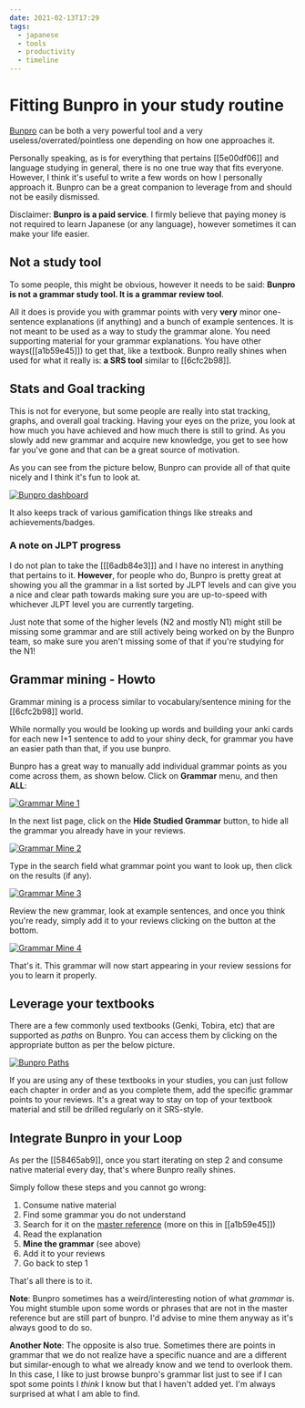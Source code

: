 ```yaml
---
date: 2021-02-13T17:29
tags:
  - japanese
  - tools
  - productivity
  - timeline
---
```


# Fitting Bunpro in your study routine

[Bunpro](https://bunpro.jp) can be both a very powerful tool and a very useless/overrated/pointless
one depending on how one approaches it.

Personally speaking, as is for everything that pertains [[5e00df06]] and
language studying in general, there is no one true way that fits everyone.
However, I think it's useful to write a few words on how I personally approach
it. Bunpro can be a great companion to leverage from and should not be
easily dismissed.

Disclaimer: **Bunpro is a paid service**. I firmly believe that paying money is
not required to learn Japanese (or any language), however sometimes it can make
your life easier.

<!-- TODO: write a piece on paying for language learning -->

## Not a study tool

To some people, this might be obvious, however it needs to be said: **Bunpro
is not a grammar study tool. It is a grammar review tool**.

All it does is provide you with grammar points with very **very** minor
one-sentence explanations (if anything) and a bunch of example sentences. It is
not meant to be used as a way to study the grammar alone. You need supporting
material for your grammar explanations. You have other ways([[a1b59e45]]) to
get that, like a textbook. Bunpro really shines when used for what it really is:
**a SRS tool** similar to [[6cfc2b98]].

## Stats and Goal tracking

This is not for everyone, but some people are really into stat tracking, graphs,
and overall goal tracking. Having your eyes on the prize, you look at how much
you have achieved and how much there is still to grind. As you slowly add new
grammar and acquire new knowledge, you get to see how far you've gone and that
can be a great source of motivation.

As you can see from the picture below, Bunpro can provide all of that quite
nicely and I think it's fun to look at.

[![Bunpro dashboard](./static/bunpro_stats.png)](./static/bunpro_stats.png)

It also keeps track of various gamification things like streaks and
achievements/badges.

### A note on JLPT progress

I do not plan to take the [[[6adb84e3]]] and I have no interest in anything that
pertains to it. **However**, for people who do, Bunpro is pretty great at
showing you all the grammar in a list sorted by JLPT levels and can give you a
nice and clear path towards making sure you are up-to-speed with whichever
JLPT level you are currently targeting.

Just note that some of the higher levels (N2 and mostly N1) might still be
missing some grammar and are still actively being worked on by the Bunpro team,
so make sure you aren't missing some of that if you're studying for the N1!

## Grammar mining - Howto

Grammar mining is a process similar to vocabulary/sentence mining for the
[[6cfc2b98]] world.

While normally you would be looking up words and building your anki cards for
each new I+1 sentence to add to your shiny deck, for grammar you have an easier
path than that, if you use bunpro.

Bunpro has a great way to manually add individual grammar points as you come
across them, as shown below. Click on **Grammar** menu, and then **ALL**:

[![Grammar Mine 1](./static/grammar_mine_1.png)](./static/grammar_mine_1.png)

In the next list page, click on the **Hide Studied Grammar** button, to hide
all the grammar you already have in your reviews.

[![Grammar Mine 2](./static/grammar_mine_2.png)](./static/grammar_mine_2.png)

Type in the search field what grammar point you want to look up, then click on
the results (if any).

[![Grammar Mine 3](./static/grammar_mine_3.png)](./static/grammar_mine_3.png)

Review the new grammar, look at example sentences, and once you think you're
ready, simply add it to your reviews clicking on the button at the bottom.

[![Grammar Mine 4](./static/grammar_mine_4.png)](./static/grammar_mine_4.png)

That's it. This grammar will now start appearing in your review sessions for you
to learn it properly.

## Leverage your textbooks

There are a few commonly used textbooks (Genki, Tobira, etc) that are supported
as *paths* on Bunpro. You can access them by clicking on the appropriate button
as per the below picture.

[![Bunpro Paths](./static/bunpro_paths.png)](./static/bunpro_paths.png)

If you are using any of these textbooks in your studies, you can just follow
each chapter in order and as you complete them, add the specific grammar points
to your reviews. It's a great way to stay on top of your textbook material and
still be drilled regularly on it SRS-style.

## Integrate Bunpro in your Loop

As per the [[58465ab9]], once you start iterating on step 2 and consume native
material every day, that's where Bunpro really shines.

Simply follow these steps and you cannot go wrong:

 1) Consume native material
 2) Find some grammar you do not understand
 3) Search for it on the [master reference](https://itazuraneko.neocities.org/grammar/masterreference.html)
    (more on this in [[a1b59e45]])
 4) Read the explanation
 5) **Mine the grammar** (see above)
 6) Add it to your reviews
 7) Go back to step 1

That's all there is to it.

**Note**: Bunpro sometimes has a weird/interesting notion of what *grammar* is.
You might stumble upon some words or phrases that are not in the master
reference but are still part of bunpro. I'd advise to mine them anyway as it's
always good to do so.

**Another Note**: The opposite is also true. Sometimes there are points in
grammar that we do not realize have a specific nuance and are a different but
similar-enough to what we already know and we tend to overlook them. In this
case, I like to just browse bunpro's grammar list just to see if I can spot some
points I *think* I know but that I haven't added yet. I'm always surprised at
what I am able to find.
